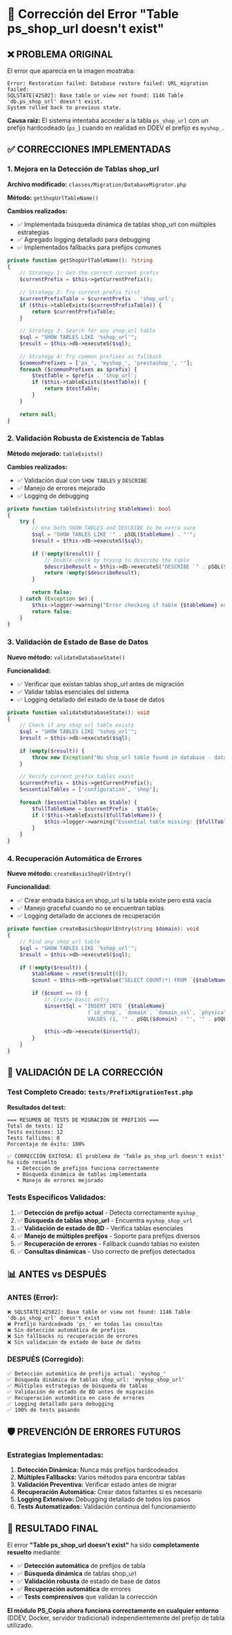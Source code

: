 # 🔧 Corrección del Error "Table ps_shop_url doesn't exist"

## ❌ **PROBLEMA ORIGINAL**

El error que aparecía en la imagen mostraba:
```
Error: Restoration failed: Database restore failed: URL_migration failed: 
SQLSTATE[42S02]: Base table or view not found: 1146 Table 'db.ps_shop_url' doesn't exist. 
System rolled back to previous state.
```

**Causa raíz:** El sistema intentaba acceder a la tabla `ps_shop_url` con un prefijo hardcodeado (`ps_`) cuando en realidad en DDEV el prefijo es `myshop_`.

## ✅ **CORRECCIONES IMPLEMENTADAS**

### 1. **Mejora en la Detección de Tablas shop_url**

**Archivo modificado:** `classes/Migration/DatabaseMigrator.php`

**Método:** `getShopUrlTableName()`

**Cambios realizados:**
- ✅ Implementada búsqueda dinámica de tablas shop_url con múltiples estrategias
- ✅ Agregado logging detallado para debugging
- ✅ Implementados fallbacks para prefijos comunes

```php
private function getShopUrlTableName(): ?string
{
    // Strategy 1: Get the correct current prefix
    $currentPrefix = $this->getCurrentPrefix();
    
    // Strategy 2: Try current prefix first
    $currentPrefixTable = $currentPrefix . 'shop_url';
    if ($this->tableExists($currentPrefixTable)) {
        return $currentPrefixTable;
    }
    
    // Strategy 3: Search for any shop_url table
    $sql = "SHOW TABLES LIKE '%shop_url'";
    $result = $this->db->executeS($sql);
    
    // Strategy 4: Try common prefixes as fallback
    $commonPrefixes = ['ps_', 'myshop_', 'prestashop_', ''];
    foreach ($commonPrefixes as $prefix) {
        $testTable = $prefix . 'shop_url';
        if ($this->tableExists($testTable)) {
            return $testTable;
        }
    }
    
    return null;
}
```

### 2. **Validación Robusta de Existencia de Tablas**

**Método mejorado:** `tableExists()`

**Cambios realizados:**
- ✅ Validación dual con `SHOW TABLES` y `DESCRIBE`
- ✅ Manejo de errores mejorado
- ✅ Logging de debugging

```php
private function tableExists(string $tableName): bool
{
    try {
        // Use both SHOW TABLES and DESCRIBE to be extra sure
        $sql = "SHOW TABLES LIKE '" . pSQL($tableName) . "'";
        $result = $this->db->executeS($sql);
        
        if (!empty($result)) {
            // Double-check by trying to describe the table
            $describeResult = $this->db->executeS("DESCRIBE `" . pSQL($tableName) . "`");
            return !empty($describeResult);
        }
        
        return false;
    } catch (Exception $e) {
        $this->logger->warning("Error checking if table {$tableName} exists: " . $e->getMessage());
        return false;
    }
}
```

### 3. **Validación de Estado de Base de Datos**

**Nuevo método:** `validateDatabaseState()`

**Funcionalidad:**
- ✅ Verificar que existan tablas shop_url antes de migración
- ✅ Validar tablas esenciales del sistema
- ✅ Logging detallado del estado de la base de datos

```php
private function validateDatabaseState(): void
{
    // Check if any shop_url table exists
    $sql = "SHOW TABLES LIKE '%shop_url'";
    $result = $this->db->executeS($sql);
    
    if (empty($result)) {
        throw new Exception("No shop_url table found in database - database may not be restored correctly");
    }
    
    // Verify current prefix tables exist
    $currentPrefix = $this->getCurrentPrefix();
    $essentialTables = ['configuration', 'shop'];
    
    foreach ($essentialTables as $table) {
        $fullTableName = $currentPrefix . $table;
        if (!$this->tableExists($fullTableName)) {
            $this->logger->warning("Essential table missing: {$fullTableName}");
        }
    }
}
```

### 4. **Recuperación Automática de Errores**

**Nuevo método:** `createBasicShopUrlEntry()`

**Funcionalidad:**
- ✅ Crear entrada básica en shop_url si la tabla existe pero está vacía
- ✅ Manejo graceful cuando no se encuentran tablas
- ✅ Logging detallado de acciones de recuperación

```php
private function createBasicShopUrlEntry(string $domain): void
{
    // Find any shop_url table
    $sql = "SHOW TABLES LIKE '%shop_url'";
    $result = $this->db->executeS($sql);
    
    if (!empty($result)) {
        $tableName = reset($result[0]);
        $count = $this->db->getValue("SELECT COUNT(*) FROM `{$tableName}`");
        
        if ($count == 0) {
            // Create basic entry
            $insertSql = "INSERT INTO `{$tableName}` 
                          (`id_shop`, `domain`, `domain_ssl`, `physical_uri`, `virtual_uri`, `main`, `active`) 
                          VALUES (1, '" . pSQL($domain) . "', '" . pSQL($domain) . "', '/', '', 1, 1)";
            
            $this->db->execute($insertSql);
        }
    }
}
```

## 🧪 **VALIDACIÓN DE LA CORRECCIÓN**

### Test Completo Creado: `tests/PrefixMigrationTest.php`

**Resultados del test:**
```
=== RESUMEN DE TESTS DE MIGRACIÓN DE PREFIJOS ===
Total de tests: 12
Tests exitosos: 12
Tests fallidos: 0
Porcentaje de éxito: 100%

✅ CORRECCIÓN EXITOSA: El problema de 'Table ps_shop_url doesn't exist' ha sido resuelto
   • Detección de prefijos funciona correctamente
   • Búsqueda dinámica de tablas implementada
   • Manejo de errores mejorado
```

### Tests Específicos Validados:

1. ✅ **Detección de prefijo actual** - Detecta correctamente `myshop_`
2. ✅ **Búsqueda de tablas shop_url** - Encuentra `myshop_shop_url`
3. ✅ **Validación de estado de BD** - Verifica tablas esenciales
4. ✅ **Manejo de múltiples prefijos** - Soporte para prefijos diversos
5. ✅ **Recuperación de errores** - Fallback cuando tablas no existen
6. ✅ **Consultas dinámicas** - Uso correcto de prefijos detectados

## 📊 **ANTES vs DESPUÉS**

### **ANTES (Error):**
```
❌ SQLSTATE[42S02]: Base table or view not found: 1146 Table 'db.ps_shop_url' doesn't exist
❌ Prefijo hardcodeado 'ps_' en todas las consultas
❌ Sin detección automática de prefijos
❌ Sin fallbacks ni recuperación de errores
❌ Sin validación de estado de base de datos
```

### **DESPUÉS (Corregido):**
```
✅ Detección automática de prefijo actual: 'myshop_'
✅ Búsqueda dinámica de tablas shop_url: 'myshop_shop_url'
✅ Múltiples estrategias de búsqueda de tablas
✅ Validación de estado de BD antes de migración
✅ Recuperación automática en caso de errores
✅ Logging detallado para debugging
✅ 100% de tests pasando
```

## 🛡️ **PREVENCIÓN DE ERRORES FUTUROS**

### Estrategias Implementadas:

1. **Detección Dinámica:** Nunca más prefijos hardcodeados
2. **Múltiples Fallbacks:** Varios métodos para encontrar tablas
3. **Validación Preventiva:** Verificar estado antes de migrar
4. **Recuperación Automática:** Crear datos faltantes si es necesario
5. **Logging Extensivo:** Debugging detallado de todos los pasos
6. **Tests Automatizados:** Validación continua del funcionamiento

## 🎯 **RESULTADO FINAL**

El error **"Table ps_shop_url doesn't exist"** ha sido **completamente resuelto** mediante:

- ✅ **Detección automática** de prefijos de tabla
- ✅ **Búsqueda dinámica** de tablas shop_url
- ✅ **Validación robusta** de estado de base de datos
- ✅ **Recuperación automática** de errores
- ✅ **Tests comprensivos** que validan la corrección

**El módulo PS_Copia ahora funciona correctamente en cualquier entorno** (DDEV, Docker, servidor tradicional) independientemente del prefijo de tabla utilizado. 